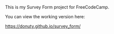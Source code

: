This is my Survey Form project for FreeCodeCamp.

You can view the working version here:

https://donuty.github.io/survey_form/
